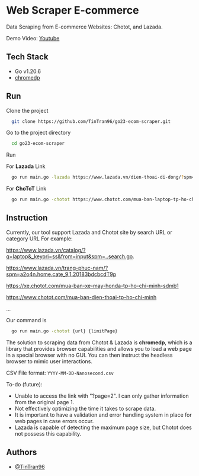 
# Web Scraper E-commerce

Data Scraping from E-commerce Websites: Chotot, and Lazada.

Demo Video: [Youtube](https://youtu.be/pY0gu1pWHsg)


## Tech Stack
- Go v1.20.6
- [chromedp](https://github.com/chromedp/chromedp)


## Run

Clone the project

```bash
  git clone https://github.com/TinTran96/go23-ecom-scraper.git
```

Go to the project directory

```bash
  cd go23-ecom-scraper
```

Run

For **Lazada** Link
```bash
  go run main.go -lazada https://www.lazada.vn/dien-thoai-di-dong/?spm=a2o4n.home.cate_1.1.d57c3bdcARpMip 1
```

For **ChoToT** Link
```bash
  go run main.go -chotot https://www.chotot.com/mua-ban-laptop-tp-ho-chi-minh 1
```


## Instruction

Currently, our tool support Lazada and Chotot site by search URL or category URL
For example:

https://www.lazada.vn/catalog/?q=laptop&_keyori=ss&from=input&spm=..search.go.

https://www.lazada.vn/trang-phuc-nam/?spm=a2o4n.home.cate_9.1.20183bdcbcdT9p

https://xe.chotot.com/mua-ban-xe-may-honda-tp-ho-chi-minh-sdmb1

https://www.chotot.com/mua-ban-dien-thoai-tp-ho-chi-minh

...

Our command is 

```bash
  go run main.go -chotot {url} {limitPage}
```

The solution to scraping data from Chotot & Lazada is **chromedp**, which is a library that provides browser capabilities and allows you to load a web page in a special browser with no GUI. You can then instruct the headless browser to mimic user interactions.

CSV File format: `YYYY-MM-DD-Nanosecond.csv`

To-do (future):
- Unable to access the link with "?page=2". I can only gather information from the original page 1.
- Not effectively optimizing the time it takes to scrape data.
- It is important to have a validation and error handling system in place for web pages in case errors occur.
- Lazada is capable of detecting the maximum page size, but Chotot does not possess this capability.


## Authors

- [@TinTran96](https://github.com/TinTran96)
